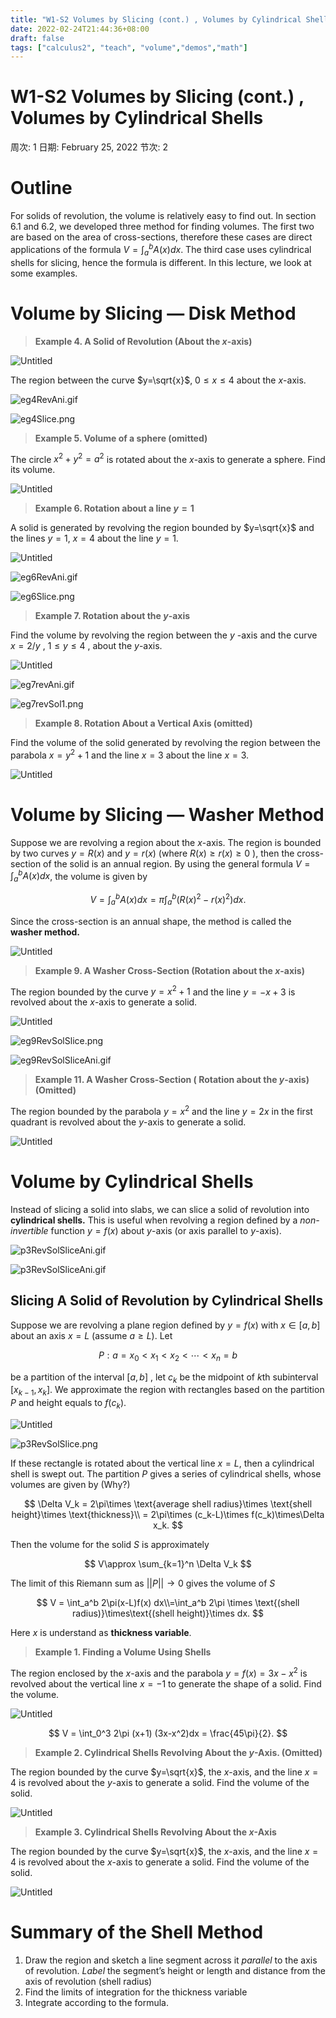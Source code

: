 ```yaml
---
title: "W1-S2 Volumes by Slicing (cont.) , Volumes by Cylindrical Shells"
date: 2022-02-24T21:44:36+08:00
draft: false
tags: ["calculus2", "teach", "volume","demos","math"]
---
```


# W1-S2 Volumes by Slicing (cont.) , Volumes by Cylindrical Shells

周次: 1
日期: February 25, 2022
节次: 2

# Outline

For solids of revolution, the volume is relatively easy to find out. In section 6.1 and 6.2, we developed three method for finding volumes. The first two are based on the area of cross-sections, therefore these cases are direct applications of the formula $V = \int_a^b A(x) dx.$ The third case uses cylindrical shells for slicing, hence the formula is different. In this lecture, we look at some examples. 

# Volume by Slicing — Disk Method

> **Example 4. A Solid of Revolution (About the $x$-axis)**
>

![Untitled](W1-S2%20Volu%20dfafd/Untitled.png)

The region between the curve $y=\sqrt{x}$, $0\le x\le 4$ about the $x$-axis.

![eg4RevAni.gif](W1-S2%20Volu%20dfafd/eg4RevAni.gif)

![eg4Slice.png](W1-S2%20Volu%20dfafd/eg4Slice.png)

> **Example 5. Volume of a sphere (omitted)**
>

The circle $x^2+y^2 = a^2$ is rotated about the $x$-axis to generate a sphere. Find its volume.

![Untitled](W1-S2%20Volu%20dfafd/Untitled%201.png)

> **Example 6. Rotation about a line $y=1$**
>

A solid is generated by revolving the region bounded by $y=\sqrt{x}$
 and the lines $y=1,$
 $x=4$
 about the line $y=1.$

![Untitled](W1-S2%20Volu%20dfafd/Untitled%202.png)

![eg6RevAni.gif](W1-S2%20Volu%20dfafd/eg6RevAni.gif)

![eg6Slice.png](W1-S2%20Volu%20dfafd/eg6Slice.png)

> **Example 7. Rotation about the $y$-axis**
>

Find the volume by revolving the region between the $y$
-axis and the curve $x=2/y$
, $1\le y\le 4$
, about the $y$-axis.

![Untitled](W1-S2%20Volu%20dfafd/Untitled%203.png)

![eg7revAni.gif](W1-S2%20Volu%20dfafd/eg7revAni.gif)

![eg7revSol1.png](W1-S2%20Volu%20dfafd/eg7revSol1.png)

> **Example 8. Rotation About a Vertical Axis (omitted)**
>

Find the volume of the solid generated by revolving the region between the parabola $x=y^2+1$
 and the line $x=3$
 about the line $x=3.$

![Untitled](W1-S2%20Volu%20dfafd/Untitled%204.png)

# Volume by Slicing — Washer Method

Suppose we are revolving a region about the $x$-axis. The region is bounded by two curves $y=R(x)$ and $y=r(x)$ (where $R(x)\ge r(x)\ge 0$ ), then the cross-section of the solid is an annual region. By using the general formula $V = \int_a^b A(x) dx$, the volume is given by 

$$
V = \int_a^b A(x) dx =  \pi\int_a^b(R(x)^2-r(x)^2)dx.
$$

Since the cross-section is an annual shape, the method is called the **washer method.**

![Untitled](W1-S2%20Volu%20dfafd/Untitled%205.png)

> **Example 9. A Washer Cross-Section (Rotation about the $x$-axis)**
>

The region bounded by the curve $y=x^2+1$ and the line $y=-x+3$ is revolved about the $x$-axis to generate a solid. 

![Untitled](W1-S2%20Volu%20dfafd/Untitled%206.png)

![eg9RevSolSlice.png](W1-S2%20Volu%20dfafd/eg9RevSolSlice.png)

![eg9RevSolSliceAni.gif](W1-S2%20Volu%20dfafd/eg9RevSolSliceAni.gif)

> **Example 11. A Washer Cross-Section ( Rotation about the $y$-axis) (Omitted)**
>

 The region bounded by the parabola $y=x^2$
 and the line $y=2x$
 in the first quadrant is revolved about the $y$-axis to generate a solid. 

![Untitled](W1-S2%20Volu%20dfafd/Untitled%207.png)

# Volume by Cylindrical Shells

Instead of slicing a solid into slabs, we can slice a solid of revolution into **cylindrical shells.** This is useful when revolving a region defined by a *non-invertible* function $y=f(x)$ about $y$-axis (or axis parallel to $y$-axis). 

![p3RevSolSliceAni.gif](W1-S2%20Volu%20dfafd/p3RevSolSliceAni.gif)

![p3RevSolSliceAni.gif](W1-S2%20Volu%20dfafd/p3RevSolSliceAni%201.gif)

## Slicing A Solid of Revolution by Cylindrical Shells

Suppose we are revolving a plane region defined by $y=f(x)$ with $x\in[a,b]$ about an axis $x=L$ (assume $a\ge L$).  Let 

$$
P:a=x_0<x_1<x_2<\cdots<x_n = b
$$

be a partition of the interval $[a,b]$ , let $c_k$ be the midpoint of $k$th subinterval $[x_{k-1},x_k]$. We approximate the region with rectangles based on the partition $P$ and height equals to $f(c_k)$. 

![Untitled](W1-S2%20Volu%20dfafd/Untitled%208.png)

![p3RevSolSlice.png](W1-S2%20Volu%20dfafd/p3RevSolSlice.png)

If these rectangle is rotated about the vertical line $x=L$, then a cylindrical shell is swept out. The partition $P$ gives a series of cylindrical shells, whose volumes are given by  (Why?)

$$
\Delta V_k = 2\pi\times \text{average shell radius}\times \text{shell height}\times \text{thickness}\\ = 2\pi\times (c_k-L)\times f(c_k)\times\Delta x_k.
$$

Then the volume for the solid $S$ is approximately

$$
V\approx \sum_{k=1}^n \Delta V_k
$$

The limit of this Riemann sum as $||P||\to 0$ gives the volume of $S$

$$
V = \int_a^b 2\pi(x-L)f(x) dx\\=\int_a^b 2\pi \times \text{(shell radius)}\times\text{(shell height)}\times dx. 
$$

Here $x$ is understand as **thickness variable**.

> **Example 1. Finding a Volume Using Shells**
>

The region enclosed by the $x$-axis and the parabola $y=f(x)=3x-x^2$ is revolved about the vertical line $x=-1$ to generate the shape of a solid. Find the volume.

![Untitled](W1-S2%20Volu%20dfafd/Untitled%209.png)

$$
V = \int_0^3 2\pi (x+1) (3x-x^2)dx = \frac{45\pi}{2}.
$$

> **Example 2. Cylindrical Shells Revolving About the $y$-Axis. (Omitted)**
>

The region bounded by the curve $y=\sqrt{x}$, the $x$-axis, and the line $x=4$ is revolved about the $y$-axis to generate a solid. Find the volume of the solid.

![Untitled](W1-S2%20Volu%20dfafd/Untitled%2010.png)

> **Example 3. Cylindrical Shells Revolving About the $x$-Axis**
>

The region bounded by the curve $y=\sqrt{x}$, the $x$-axis, and the line $x=4$ is revolved about the $x$-axis to generate a solid. Find the volume of the solid.

![Untitled](W1-S2%20Volu%20dfafd/Untitled%2011.png)

# Summary of the Shell Method

1. Draw the region and sketch a line segment across it *parallel* to the axis of revolution. *Label* the segment’s height or length and distance from the axis of revolution (shell radius)
2. Find the limits of integration for the thickness variable
3. Integrate according to the formula.
